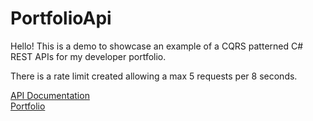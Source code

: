 # PortfolioApi
Hello! This is a demo to showcase an example of a CQRS patterned C# REST APIs for my developer portfolio.

There is a rate limit created allowing a max 5 requests per 8 seconds.

[API Documentation](https://www.apidog.com/apidoc/shared-defef9e6-5987-472a-a801-6f0ab747590c)
<br/>
[Portfolio](https://zetko.dev)
